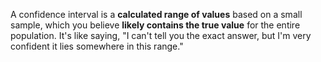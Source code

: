 A confidence interval is a **calculated range of values** based on a small sample, which you believe **likely contains the true value** for the entire population. It's like saying, "I can't tell you the exact answer, but I'm very confident it lies somewhere in this range."
